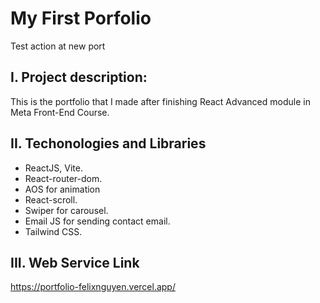 # My First Porfolio
Test action at new port
## I. Project description:
This is the portfolio that I made after finishing React Advanced module in Meta Front-End Course.
## II. Techonologies and Libraries
- ReactJS, Vite.
- React-router-dom.
- AOS for animation
- React-scroll.
- Swiper for carousel.
- Email JS for sending contact email.
- Tailwind CSS.
## III. Web Service Link
https://portfolio-felixnguyen.vercel.app/
